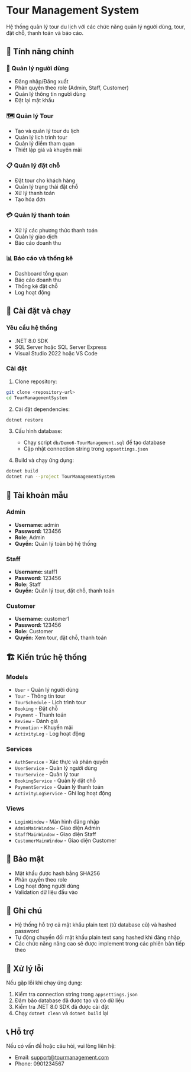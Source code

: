 # Tour Management System

Hệ thống quản lý tour du lịch với các chức năng quản lý người dùng, tour, đặt chỗ, thanh toán và báo cáo.

## 🚀 Tính năng chính

### 👥 Quản lý người dùng
- Đăng nhập/Đăng xuất
- Phân quyền theo role (Admin, Staff, Customer)
- Quản lý thông tin người dùng
- Đặt lại mật khẩu

### 🗺️ Quản lý Tour
- Tạo và quản lý tour du lịch
- Quản lý lịch trình tour
- Quản lý điểm tham quan
- Thiết lập giá và khuyến mãi

### 📋 Quản lý đặt chỗ
- Đặt tour cho khách hàng
- Quản lý trạng thái đặt chỗ
- Xử lý thanh toán
- Tạo hóa đơn

### 💳 Quản lý thanh toán
- Xử lý các phương thức thanh toán
- Quản lý giao dịch
- Báo cáo doanh thu

### 📊 Báo cáo và thống kê
- Dashboard tổng quan
- Báo cáo doanh thu
- Thống kê đặt chỗ
- Log hoạt động

## 🔧 Cài đặt và chạy

### Yêu cầu hệ thống
- .NET 8.0 SDK
- SQL Server hoặc SQL Server Express
- Visual Studio 2022 hoặc VS Code

### Cài đặt
1. Clone repository:
```bash
git clone <repository-url>
cd TourManagementSystem
```

2. Cài đặt dependencies:
```bash
dotnet restore
```

3. Cấu hình database:
   - Chạy script `db/Demo6-TourManagement.sql` để tạo database
   - Cập nhật connection string trong `appsettings.json`

4. Build và chạy ứng dụng:
```bash
dotnet build
dotnet run --project TourManagementSystem
```

## 👤 Tài khoản mẫu

### Admin
- **Username:** admin
- **Password:** 123456
- **Role:** Admin
- **Quyền:** Quản lý toàn bộ hệ thống

### Staff
- **Username:** staff1
- **Password:** 123456
- **Role:** Staff
- **Quyền:** Quản lý tour, đặt chỗ, thanh toán

### Customer
- **Username:** customer1
- **Password:** 123456
- **Role:** Customer
- **Quyền:** Xem tour, đặt chỗ, thanh toán

## 🏗️ Kiến trúc hệ thống

### Models
- `User` - Quản lý người dùng
- `Tour` - Thông tin tour
- `TourSchedule` - Lịch trình tour
- `Booking` - Đặt chỗ
- `Payment` - Thanh toán
- `Review` - Đánh giá
- `Promotion` - Khuyến mãi
- `ActivityLog` - Log hoạt động

### Services
- `AuthService` - Xác thực và phân quyền
- `UserService` - Quản lý người dùng
- `TourService` - Quản lý tour
- `BookingService` - Quản lý đặt chỗ
- `PaymentService` - Quản lý thanh toán
- `ActivityLogService` - Ghi log hoạt động

### Views
- `LoginWindow` - Màn hình đăng nhập
- `AdminMainWindow` - Giao diện Admin
- `StaffMainWindow` - Giao diện Staff
- `CustomerMainWindow` - Giao diện Customer

## 🔐 Bảo mật

- Mật khẩu được hash bằng SHA256
- Phân quyền theo role
- Log hoạt động người dùng
- Validation dữ liệu đầu vào

## 📝 Ghi chú

- Hệ thống hỗ trợ cả mật khẩu plain text (từ database cũ) và hashed password
- Tự động chuyển đổi mật khẩu plain text sang hashed khi đăng nhập
- Các chức năng nâng cao sẽ được implement trong các phiên bản tiếp theo

## 🐛 Xử lý lỗi

Nếu gặp lỗi khi chạy ứng dụng:

1. Kiểm tra connection string trong `appsettings.json`
2. Đảm bảo database đã được tạo và có dữ liệu
3. Kiểm tra .NET 8.0 SDK đã được cài đặt
4. Chạy `dotnet clean` và `dotnet build` lại

## 📞 Hỗ trợ

Nếu có vấn đề hoặc câu hỏi, vui lòng liên hệ:
- Email: support@tourmanagement.com
- Phone: 0901234567 